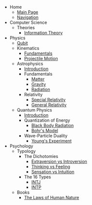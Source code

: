 - Home
    - [Main Page](index.md)
    - [Navigation](navigation.md)
- Computer Science
    - Theories
        - [Information Theory](computer_science/theories/information_theory.md)
- Physics
    - [Qubit](qubit.md)
    - Kinematics
        - [Fundamentals](physics/kinematics/kinematics/main.md)
        - [Projectile Motion](physics/kinematics/projectile_motion/main.md)
    - Astrophysics
        - [Introduction](physics/astrophysics/introduction.md)
        - Fundamentals
            - [Matter](physics/astrophysics/fundamentals/matter/main.md)
            - [Gravity](physics/astrophysics/fundamentals/gravity/main.md)
            - [Radiation](physics/astrophysics/fundamentals/radiation/main.md)
        - Relativity
            - [Special Relativity](physics/astrophysics/relativity/special_relativity/main.md)
            - [General Relativity](physics/astrophysics/relativity/general_relativity/main.md)
    - Quantum Physics
        - [Introduction](physics/quantum_physics/introduction.md)
        - Quantization of Energy
            - [Black Body Radiation](physics/quantum_physics/quantization/black_body_radiation.md)
            - [Bohr's Model](physics/quantum_physics/quantization/bohr_model.md)
        - Wave-Particle Duality
            - [Young's Experiment](physics/quantum_physics/duality/young_experiment.md)
- Psychology
    - Typology
        - The Dichotomies
            - [Extraversion vs Introversion](psychology/typology/the_dichotomies/extraversion_vs_introversion.md)
            - [Thinking vs Feeling](psychology/typology/the_dichotomies/thinking_vs_feeling.md)
            - [Sensation vs Intuition](psychology/typology/the_dichotomies/sensation_vs_intuition.md)
        - The 16 Types
            - [INTJ](psychology/typology/mbti/intj.md)
            - [INTP](psychology/typology/mbti/intp.md)
    - Books
        - [The Laws of Human Nature](psychology/books/law_of_human_nature.md)
